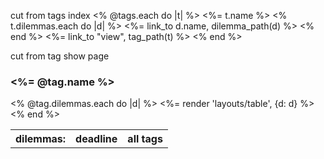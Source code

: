cut from tags index
  <% @tags.each do |t| %>
    <tr>
      <td><%= t.name %></td>
      <td>
        <% t.dilemmas.each do |d| %>
          <%= link_to d.name, dilemma_path(d) %>
        <% end %>
      </td>
      <td><%= link_to "view", tag_path(t) %></td>
    </tr>
  <% end %>

cut from tag show page
  <h3><%= @tag.name %></h3>
  <table>
    <tr>
      <th>dilemmas:</th>
      <th>deadline</th>
      <th>all tags</th>
    </tr>
    <% @tag.dilemmas.each do |d| %>
      <%= render 'layouts/table', {d: d} %>
    <% end %>
  </table>